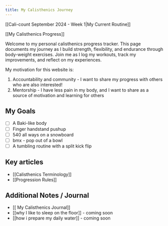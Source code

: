 ```yaml
---
title: My Calisthenics Journey
---
```


[[Cali-count September 2024 - Week 1|My Current Routine]] 

[[My Calisthenics Progress]]

Welcome to my personal calisthenics progress tracker. This page documents my journey as I build strength, flexibility, and endurance through body-weight exercises. Join me as I log my workouts, track my improvements, and reflect on my experiences.

My motivation for this website is:
1. Accountability and community - I want to share my progress with others who are also interested!
2. Mentorship - I have less pain in my body, and I want to share as a source of motivation and learning for others

## My Goals
- [ ] A Baki-like body
- [ ] Finger handstand pushup
- [ ] 540 all ways on a snowboard 
- [ ] bmx - pop out of a bowl
- [ ] A tumbling routine with a split kick flip

## Key articles
- [[Calisthenics Terminology]]
- [[Progression Rules]]
## Additional Notes / Journal
- [[ My Calisthenics Journal]]
- [[why I like to sleep on the floor]] - coming soon
- [[how i prepare my daily water]] - coming soon